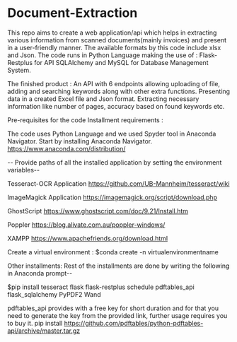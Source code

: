 # Document-Extraction

This repo aims to create a web application/api which helps in extracting various information from scanned documents(mainly invoices) and present in a user-friendly manner.
The available formats by this code include xlsx and Json.
The code runs in Python Language making the use of :
     Flask-Restplus for API 
     SQLAlchemy and MySQL for Database Management System.
     
The finished product : An API with 6 endpoints allowing uploading of file, adding and searching keywords along with other extra functions.
                       Presenting data in a created Excel file and Json format.
                       Extracting necessary information like number of pages, accuracy based on found keywords etc.
                       
Pre-requisites for the code
Installment requirements :

The code uses Python Language and we used Spyder tool in Anaconda Navigator. Start by installing Anaconda Navigator.
https://www.anaconda.com/distribution/

-- Provide paths of all the installed application by setting the environment variables--

Tesseract-OCR Application
https://github.com/UB-Mannheim/tesseract/wiki

ImageMagick Application
https://imagemagick.org/script/download.php

GhostScript
https://www.ghostscript.com/doc/9.21/Install.htm

Poppler
https://blog.alivate.com.au/poppler-windows/

XAMPP
https://www.apachefriends.org/download.html

Create a virtual environment :
$conda create -n virtualenvironmentname

Other installments:
Rest of the installments are done by writing the following in Anaconda prompt--

$pip install tesseract flask flask-restplus schedule pdftables_api flask_sqlalchemy PyPDF2 Wand

pdftables_api provides with a free key for short duration and for that you need to generate the key from the provided link, further usage requires you to buy it.
pip install https://github.com/pdftables/python-pdftables-api/archive/master.tar.gz









